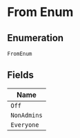 
# From Enum

## Enumeration

`FromEnum`

## Fields

| Name |
|  --- |
| `Off` |
| `NonAdmins` |
| `Everyone` |

